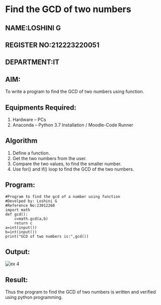 # Find the GCD of two numbers
## NAME:LOSHINI G
## REGISTER NO:212223220051
## DEPARTMENT:IT

## AIM:
To write a program to find the GCD of two numbers using function.

## Equipments Required:
1. Hardware – PCs
2. Anaconda – Python 3.7 Installation / Moodle-Code Runner

## Algorithm
1. Define a function.
2. Get the two numbers from the user.
3. Compare the two values, to find the smaller number.
4. Use for() and if() loop to find the GCD of the two numbers.

## Program:
```
#Program to find the gcd of a number using function
#Develped by: Loshini G
#Reference No:23012268
import math
def gcd():
    c=math.gcd(a,b)
    return c
a=int(input())    
b=int(input())
print("GCD of two numbers is:",gcd())
```

## Output:

![ex 4](https://github.com/user-attachments/assets/d9c7cbc4-38b9-4627-9363-64d68cd6501e)

## Result:
Thus the program to find the GCD of two numbers is written and verified using python programming.
